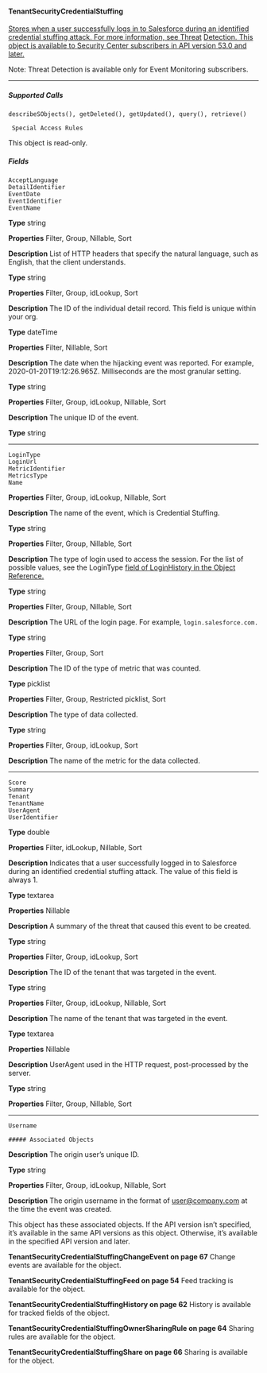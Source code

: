 #### TenantSecurityCredentialStuffing

[Stores when a user successfully logs in to Salesforce during an identified credential stuffing attack. For more information, see Threat](https://help.salesforce.com/s/articleView?language=en_US&type=5&id=sf.real_time_em_threat_detection.htm)
[Detection. This object is available to Security Center subscribers in API version 53.0 and later.](https://help.salesforce.com/s/articleView?language=en_US&type=5&id=sf.real_time_em_threat_detection.htm)

Note: Threat Detection is available only for Event Monitoring subscribers.


-----

##### Supported Calls
```
describeSObjects(), getDeleted(), getUpdated(), query(), retrieve()

 Special Access Rules

```
This object is read-only.

##### Fields

```
AcceptLanguage
DetailIdentifier
EventDate
EventIdentifier
EventName

```

**Type**
string

**Properties**
Filter, Group, Nillable, Sort

**Description**
List of HTTP headers that specify the natural language, such as English, that the client
understands.

**Type**
string

**Properties**
Filter, Group, idLookup, Sort

**Description**
The ID of the individual detail record. This field is unique within your org.

**Type**
dateTime

**Properties**
Filter, Nillable, Sort

**Description**
The date when the hijacking event was reported. For example, 2020-01-20T19:12:26.965Z.
Milliseconds are the most granular setting.

**Type**
string

**Properties**
Filter, Group, idLookup, Nillable, Sort

**Description**
The unique ID of the event.

**Type**
string


-----

```
LoginType
LoginUrl
MetricIdentifier
MetricsType
Name

```

**Properties**
Filter, Group, idLookup, Nillable, Sort

**Description**
The name of the event, which is Credential Stuffing.

**Type**
string

**Properties**
Filter, Group, Nillable, Sort

**Description**
The type of login used to access the session. For the list of possible values, see the LoginType
[field of LoginHistory in the Object Reference.](https://developer.salesforce.com/docs/atlas.en-us.254.0.object_reference.meta/object_reference/sforce_api_objects_loginhistory.htm)

**Type**
string

**Properties**
Filter, Group, Nillable, Sort

**Description**
The URL of the login page. For example, `login.salesforce.com.`

**Type**
string

**Properties**
Filter, Group, Sort

**Description**
The ID of the type of metric that was counted.

**Type**
picklist

**Properties**
Filter, Group, Restricted picklist, Sort

**Description**
The type of data collected.

**Type**
string

**Properties**
Filter, Group, idLookup, Sort

**Description**
The name of the metric for the data collected.


-----

```
Score
Summary
Tenant
TenantName
UserAgent
UserIdentifier

```

**Type**
double

**Properties**
Filter, idLookup, Nillable, Sort

**Description**
Indicates that a user successfully logged in to Salesforce during an identified credential
stuffing attack. The value of this field is always 1.

**Type**
textarea

**Properties**
Nillable

**Description**
A summary of the threat that caused this event to be created.

**Type**
string

**Properties**
Filter, Group, idLookup, Sort

**Description**
The ID of the tenant that was targeted in the event.

**Type**
string

**Properties**
Filter, Group, idLookup, Nillable, Sort

**Description**
The name of the tenant that was targeted in the event.

**Type**
textarea

**Properties**
Nillable

**Description**
UserAgent used in the HTTP request, post-processed by the server.

**Type**
string

**Properties**
Filter, Group, Nillable, Sort


-----

```
Username

##### Associated Objects

```

**Description**
The origin user’s unique ID.

**Type**
string

**Properties**
Filter, Group, idLookup, Nillable, Sort

**Description**
The origin username in the format of user@company.com at the time the event was created.


This object has these associated objects. If the API version isn’t specified, it’s available in the same API versions as this object. Otherwise,
it’s available in the specified API version and later.

**TenantSecurityCredentialStuffingChangeEvent on page 67**
Change events are available for the object.

**TenantSecurityCredentialStuffingFeed on page 54**
Feed tracking is available for the object.

**TenantSecurityCredentialStuffingHistory on page 62**
History is available for tracked fields of the object.

**TenantSecurityCredentialStuffingOwnerSharingRule on page 64**
Sharing rules are available for the object.

**TenantSecurityCredentialStuffingShare on page 66**
Sharing is available for the object.
